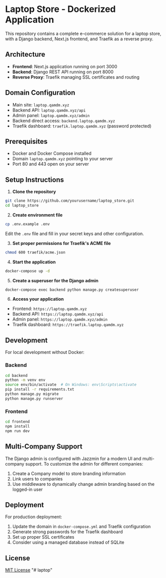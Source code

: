 # Laptop Store - Dockerized Application

This repository contains a complete e-commerce solution for a laptop store, with a Django backend, Next.js frontend, and Traefik as a reverse proxy.

## Architecture

- **Frontend**: Next.js application running on port 3000
- **Backend**: Django REST API running on port 8000
- **Reverse Proxy**: Traefik managing SSL certificates and routing

## Domain Configuration

- Main site: `laptop.qamdm.xyz`
- Backend API: `laptop.qamdm.xyz/api`
- Admin panel: `laptop.qamdm.xyz/admin`
- Backend direct access: `backend.laptop.qamdm.xyz`
- Traefik dashboard: `traefik.laptop.qamdm.xyz` (password protected)

## Prerequisites

- Docker and Docker Compose installed
- Domain `laptop.qamdm.xyz` pointing to your server
- Port 80 and 443 open on your server

## Setup Instructions

1. **Clone the repository**

```bash
git clone https://github.com/yourusername/laptop_store.git
cd laptop_store
```

2. **Create environment file**

```bash
cp .env.example .env
```

Edit the `.env` file and fill in your secret keys and other configuration.

3. **Set proper permissions for Traefik's ACME file**

```bash
chmod 600 traefik/acme.json
```

4. **Start the application**

```bash
docker-compose up -d
```

5. **Create a superuser for the Django admin**

```bash
docker-compose exec backend python manage.py createsuperuser
```

6. **Access your application**

- Frontend: `https://laptop.qamdm.xyz`
- Backend API: `https://laptop.qamdm.xyz/api`
- Admin panel: `https://laptop.qamdm.xyz/admin`
- Traefik dashboard: `https://traefik.laptop.qamdm.xyz`

## Development

For local development without Docker:

### Backend

```bash
cd backend
python -m venv env
source env/bin/activate  # On Windows: env\Scripts\activate
pip install -r requirements.txt
python manage.py migrate
python manage.py runserver
```

### Frontend

```bash
cd frontend
npm install
npm run dev
```

## Multi-Company Support

The Django admin is configured with Jazzmin for a modern UI and multi-company support. To customize the admin for different companies:

1. Create a Company model to store branding information
2. Link users to companies
3. Use middleware to dynamically change admin branding based on the logged-in user

## Deployment

For production deployment:

1. Update the domain in `docker-compose.yml` and Traefik configuration
2. Generate strong passwords for the Traefik dashboard
3. Set up proper SSL certificates
4. Consider using a managed database instead of SQLite

## License

[MIT License](LICENSE)
"# laptop" 
